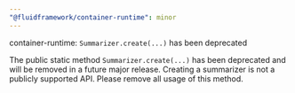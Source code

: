 ```yaml
---
"@fluidframework/container-runtime": minor
---
```


container-runtime: `Summarizer.create(...)` has been deprecated

The public static method `Summarizer.create(...)` has been deprecated and will be removed in a future major release. Creating a summarizer is not a publicly supported API. Please remove all usage of this method.
